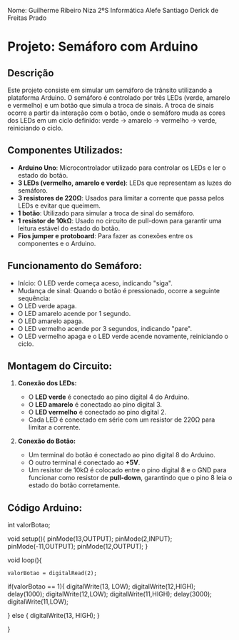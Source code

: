 Nome: Guilherme Ribeiro Niza	2ºS Informática
      Alefe Santiago 
      Derick de Freitas Prado 
      
# Projeto: Semáforo com Arduino

## Descrição
Este projeto consiste em simular um semáforo de trânsito utilizando a plataforma Arduino. O semáforo é controlado por três LEDs (verde, amarelo e vermelho) e um botão que simula a troca de sinais. A troca de sinais ocorre a partir da interação com o botão, onde o semáforo muda as cores dos LEDs em um ciclo definido: verde → amarelo → vermelho → verde, reiniciando o ciclo.

## Componentes Utilizados:
+ **Arduino Uno**: Microcontrolador utilizado para controlar os LEDs e ler o estado do botão.
+ **3 LEDs (vermelho, amarelo e verde)**: LEDs que representam as luzes do semáforo.
+ **3 resistores de 220Ω**: Usados para limitar a corrente que passa pelos LEDs e evitar que queimem.
+ **1 botão**: Utilizado para simular a troca de sinal do semáforo.
+ **1 resistor de 10kΩ**: Usado no circuito de pull-down para garantir uma leitura estável do estado do botão.
+ **Fios jumper e protoboard**: Para fazer as conexões entre os componentes e o Arduino.

## Funcionamento do Semáforo:
+ Início: O LED verde começa aceso, indicando "siga".
+ Mudança de sinal: Quando o botão é pressionado, ocorre a seguinte sequência:
+ O LED verde apaga.
+ O LED amarelo acende por 1 segundo.
+ O LED amarelo apaga.
+ O LED vermelho acende por 3 segundos, indicando "pare".
+ O LED vermelho apaga e o LED verde acende novamente, reiniciando o ciclo.

## Montagem do Circuito:

1. **Conexão dos LEDs:**
   - O **LED verde** é conectado ao pino digital 4 do Arduino.
   - O **LED amarelo** é conectado ao pino digital 3.
   - O **LED vermelho** é conectado ao pino digital 2.
   - Cada LED é conectado em série com um resistor de 220Ω para limitar a corrente.

2. **Conexão do Botão:**
   - Um terminal do botão é conectado ao pino digital 8 do Arduino.
   - O outro terminal é conectado ao **+5V**.
   - Um resistor de 10kΩ é colocado entre o pino digital 8 e o GND para funcionar como resistor de **pull-down**, garantindo que o pino 8 leia o estado do botão corretamente.

## Código Arduino:

int valorBotao;

void setup(){
	pinMode(13,OUTPUT);
  	pinMode(2,INPUT);
  	pinMode(-11,OUTPUT);
  	pinMode(12,OUTPUT);
}
	
void loop(){
  
  
	valorBotao = digitalRead(2);
  if(valorBotao == 1){
    digitalWrite(13, LOW);
  	digitalWrite(12,HIGH);
    delay(1000);
    digitalWrite(12,LOW);
    digitalWrite(11,HIGH);
    delay(3000);
    digitalWrite(11,LOW);
     
    
  } else {
    digitalWrite(13, HIGH);
  }
  	
}
